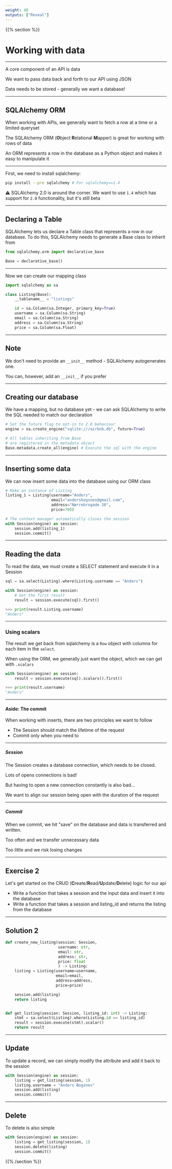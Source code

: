```yaml
---
weight: 40
outputs: ["Reveal"]
---
```


{{% section %}}

# Working with data

---

A core component of an API is data

We want to pass data back and forth to our API using JSON

Data needs to be stored - generally we want a database!

---

## SQLAlchemy ORM

When working with APIs, we generally want to fetch a row at a time or a limited queryset

The SQLAlchemy ORM (**O**bject **R**elational **M**apper) is great for working with rows of data

An ORM represents a row in the database as a Python object and makes it easy to manipulate it

---

First, we need to install sqlalchemy:

```bash
pip install --pre sqlalchemy # For sqlalchemy==1.4
```

:warning: SQLAlchemy 2.0 is around the corner. We want to use `1.4` which has support for `2.0` functionality, but it's still beta

---

## Declaring a Table

SQLAlchemy lets us declare a Table class that represents a row in our database. To do this, SQLAlchemy needs to generate a Base class to inherit from


```python
from sqlalchemy.orm import declarative_base

Base = declarative_base()
```

---

Now we can create our mapping class

```python
import sqlalchemy as sa

class Listing(Base):
    __tablename__ = "listings"

    id = sa.Column(sa.Integer, primary_key=True)
    username = sa.Column(sa.String)
    email = sa.Column(sa.String)
    address = sa.Column(sa.String)
    price = sa.Column(sa.Float)
```

---

## Note

We don't need to provide an `__init__` method - SQLAlchemy autogenerates one.

You can, however, add an `__init__` if you prefer

---

## Creating our database

We have a mapping, but no database yet - we can ask SQLAlchemy to write the SQL needed to match our declaration

```python
# Set the future flag to opt-in to 2.0 behaviour
engine = sa.create_engine("sqlite:///airbnb.db", future=True)

# All tables inheriting from Base
# are registered in the metadata object
Base.metadata.create_all(engine) # Execute the sql with the engine
```

---
 
## Inserting some data

We can now insert some data into the database using our ORM class

```python
# Make an instance of Listing
listing_1 = Listing(username="Anders",
                    email="andersbogsnes@gmail.com",
                    address="Nørrebrogade 20",
                    price=700)

# The context manager automatically closes the session
with Session(engine) as session:
    session.add(listing_1)
    session.commit()
```

---

## Reading the data

To read the data, we must create a SELECT statement and execute it in a Session

```python
sql = sa.select(Listing).where(Listing.username == "Anders")

with Session(engine) as session:
    # Get the first result
    result = session.execute(sql).first()

>>> print(result.Listing.username)
"Anders"
```

---

### Using scalars

The result we get back from sqlalchemy is a `Row` object with columns for each item in the `select`.

When using the ORM, we generally just want the object, which we can get with `.scalars`

```python
with Session(engine) as session:
    result = session.execute(sql).scalars().first()

>>> print(result.username)
"Anders"
```

---

#### Aside: The commit

When working with inserts, there are two principles we want to follow

- The Session should match the lifetime of the request
- Commit only when you need to

---

##### Session

The Session creates a database connection, which needs to be closed.

<p class="fragment">Lots of opens connections is bad! </p>

<p class="fragment">But having to open a new connection constantly is also bad...</p>

<p class="fragment">We want to align our session being open with the duration of the request</p>

---

##### Commit

When we commit, we hit "save" on the database and data is transferred and written.

Too often and we transfer unnecessary data

Too little and we risk losing changes

---

## Exercise 2

Let's get started on the CRUD (**C**reate/**R**ead/**U**pdate/**D**elete) logic for our api

- Write a function that takes a session and the input data and insert it into the database
- Write a function that takes a session and listing_id and returns the listing from the database

---

## Solution 2

```python
def create_new_listing(session: Session,
                       username: str,
                       email: str,
                       address: str,
                       price: float
                       ) -> Listing:
    listing = Listing(username=username,
                      email=email,
                      address=address,
                      price=price)

    session.add(listing)
    return listing


def get_listing(session: Session, listing_id: int) -> Listing:
    stmt = sa.select(Listing).where(Listing.id == listing_id)
    result = session.execute(stmt).scalar()
    return result
```

---

## Update

To update a record, we can simply modify the attribute and add it back to the session

```python
with Session(engine) as session:
    listing = get_listing(session, 1)
    listing.username = "Anders Bogsnes"
    session.add(listing)
    session.commit()
```

---

## Delete

To delete is also simple

```python
with Session(engine) as session:
    listing = get_listing(session, 1)
    session.delete(listing)
    session.commit()
```

{{% /section %}}
